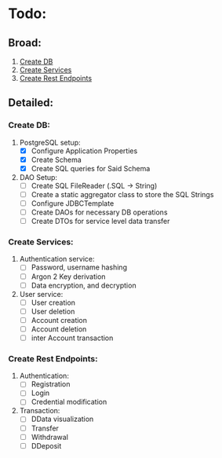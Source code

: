 # Todo:

## Broad:

1.  [Create DB](#create-db)
2.  [Create Services](#create-services)
3.  [Create Rest Endpoints](#create-rest-endpoints)

## Detailed:

### Create DB:

1.  PostgreSQL setup:
    - [x] Configure Application Properties
    - [x] Create Schema
    - [x] Create SQL queries for Said Schema
2.  DAO Setup:
    - [ ] Create SQL FileReader (.SQL -> String)
    - [ ] Create a static aggregator class to store the SQL Strings
    - [ ] Configure JDBCTemplate
    - [ ] Create DAOs for necessary DB operations
    - [ ] Create DTOs for service level data transfer

### Create Services:

1. Authentication service:
   - [ ] Password, username hashing
   - [ ] Argon 2 Key derivation
   - [ ] Data encryption, and decryption
2. User service:
   - [ ] User creation
   - [ ] User deletion
   - [ ] Account creation
   - [ ] Account deletion
   - [ ] inter Account transaction

### Create Rest Endpoints:

1. Authentication:
   - [ ] Registration
   - [ ] Login
   - [ ] Credential modification
2. Transaction:
   - [ ] DData visualization
   - [ ] Transfer
   - [ ] Withdrawal
   - [ ] DDeposit
